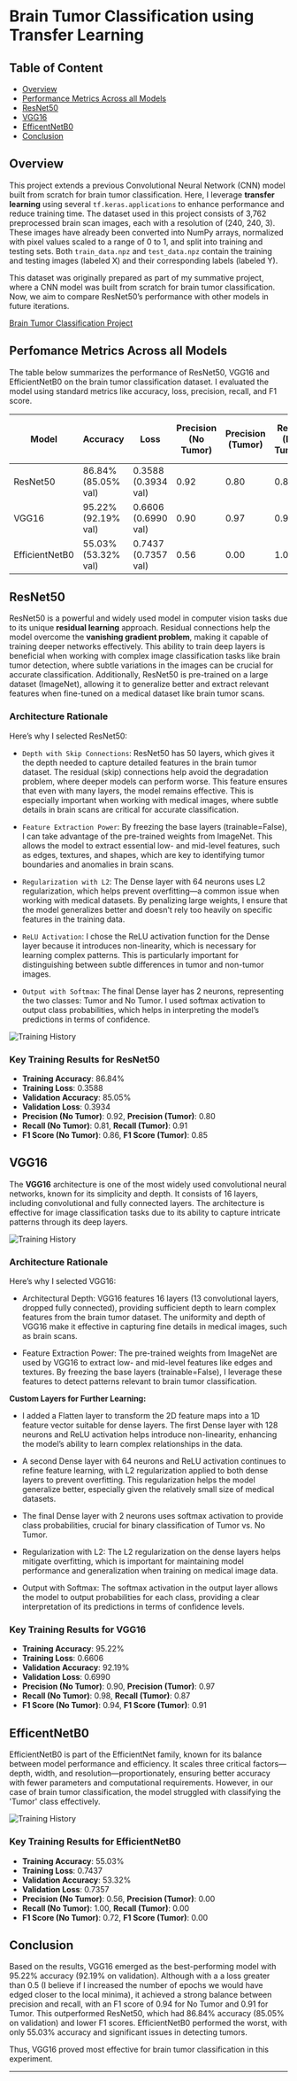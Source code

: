 # Brain Tumor Classification using Transfer Learning

## Table of Content

- [Overview](#overview)
- [Performance Metrics Across all Models](#performance-metrics-across-all-models)
- [ResNet50](#resnet50)
- [VGG16](#vgg16)
- [EfficentNetB0](#efficientnetb0)
- [Conclusion](#conclusion)

## Overview

This project extends a previous Convolutional Neural Network (CNN) model built from scratch for brain tumor classification. Here, I leverage **transfer learning** using several `tf.keras.applications` to enhance performance and reduce training time. The dataset used in this project consists of 3,762 preprocessed brain scan images, each with a resolution of (240, 240, 3). These images have already been converted into NumPy arrays, normalized with pixel values scaled to a range of 0 to 1, and split into training and testing sets. Both `train_data.npz` and `test_data.npz` contain the training and testing images (labeled X) and their corresponding labels (labeled Y).

This dataset was originally prepared as part of my summative project, where a CNN model was built from scratch for brain tumor classification. Now, we aim to compare ResNet50’s performance with other models in future iterations.

[Brain Tumor Classification Project](https://github.com/kayc0des/brain_tumor_model)

## Perfomance Metrics Across all Models

The table below summarizes the performance of ResNet50, VGG16 and EfficientNetB0 on the brain tumor classification dataset. I evaluated the model using standard metrics like accuracy, loss, precision, recall, and F1 score. 

| Model     | Accuracy | Loss  | Precision (No Tumor) | Precision (Tumor) | Recall (No Tumor) | Recall (Tumor) | F1 Score (No Tumor) | F1 Score (Tumor) |
|-----------|----------|-------|----------------------|-------------------|-------------------|----------------|---------------------|------------------|
| ResNet50  | 86.84% (85.05% val)  | 0.3588 (0.3934 val)| 0.92                 | 0.80              | 0.81              | 0.91           | 0.86                | 0.85             |
| VGG16 | 95.22% (92.19% val)   | 0.6606 (0.6990 val)| 0.90                 | 0.97              | 0.98              | 0.87           | 0.94                | 0.91             |
| EfficientNetB0 | 55.03% (53.32% val)   | 0.7437 (0.7357 val)| 0.56                 | 0.00              | 1.00              | 0.00           | 0.72                | 0.00             |


## ResNet50

ResNet50 is a powerful and widely used model in computer vision tasks due to its unique **residual learning** approach. Residual connections help the model overcome the **vanishing gradient problem**, making it capable of training deeper networks effectively. This ability to train deep layers is beneficial when working with complex image classification tasks like brain tumor detection, where subtle variations in the images can be crucial for accurate classification. Additionally, ResNet50 is pre-trained on a large dataset (ImageNet), allowing it to generalize better and extract relevant features when fine-tuned on a medical dataset like brain tumor scans.

### Architecture Rationale

Here’s why I selected ResNet50:

- `Depth with Skip Connections`: ResNet50 has 50 layers, which gives it the depth needed to capture detailed features in the brain tumor dataset. The residual (skip) connections help avoid the degradation problem, where deeper models can perform worse. This feature ensures that even with many layers, the model remains effective. This is especially important when working with medical images, where subtle details in brain scans are critical for accurate classification.

- `Feature Extraction Power`: By freezing the base layers (trainable=False), I can take advantage of the pre-trained weights from ImageNet. This allows the model to extract essential low- and mid-level features, such as edges, textures, and shapes, which are key to identifying tumor boundaries and anomalies in brain scans.

- `Regularization with L2`: The Dense layer with 64 neurons uses L2 regularization, which helps prevent overfitting—a common issue when working with medical datasets. By penalizing large weights, I ensure that the model generalizes better and doesn't rely too heavily on specific features in the training data.

- `ReLU Activation`: I chose the ReLU activation function for the Dense layer because it introduces non-linearity, which is necessary for learning complex patterns. This is particularly important for distinguishing between subtle differences in tumor and non-tumor images.

- `Output with Softmax`: The final Dense layer has 2 neurons, representing the two classes: Tumor and No Tumor. I used softmax activation to output class probabilities, which helps in interpreting the model’s predictions in terms of confidence.

![Training History](img/resnet50_history.png)

### Key Training Results for ResNet50

- **Training Accuracy**: 86.84%
- **Training Loss**: 0.3588
- **Validation Accuracy**: 85.05%
- **Validation Loss**: 0.3934
- **Precision (No Tumor)**: 0.92, **Precision (Tumor)**: 0.80
- **Recall (No Tumor)**: 0.81, **Recall (Tumor)**: 0.91
- **F1 Score (No Tumor)**: 0.86, **F1 Score (Tumor)**: 0.85

## VGG16

The **VGG16** architecture is one of the most widely used convolutional neural networks, known for its simplicity and depth. It consists of 16 layers, including convolutional and fully connected layers. The architecture is effective for image classification tasks due to its ability to capture intricate patterns through its deep layers.

![Training History](img/vgg.png)

### Architecture Rationale

Here’s why I selected VGG16:

- Architectural Depth: VGG16 features 16 layers (13 convolutional layers, dropped fully connected), providing sufficient depth to learn complex features from the brain tumor dataset. The uniformity and depth of VGG16 make it effective in capturing fine details in medical images, such as brain scans.

- Feature Extraction Power: The pre-trained weights from ImageNet are used by VGG16 to extract low- and mid-level features like edges and textures. By freezing the base layers (trainable=False), I leverage these features to detect patterns relevant to brain tumor classification.

**Custom Layers for Further Learning:**

- I added a Flatten layer to transform the 2D feature maps into a 1D feature vector suitable for dense layers.
The first Dense layer with 128 neurons and ReLU activation helps introduce non-linearity, enhancing the model’s ability to learn complex relationships in the data.

- A second Dense layer with 64 neurons and ReLU activation continues to refine feature learning, with L2 regularization applied to both dense layers to prevent overfitting. This regularization helps the model generalize better, especially given the relatively small size of medical datasets.

- The final Dense layer with 2 neurons uses softmax activation to provide class probabilities, crucial for binary classification of Tumor vs. No Tumor.

- Regularization with L2: The L2 regularization on the dense layers helps mitigate overfitting, which is important for maintaining model performance and generalization when training on medical image data.

- Output with Softmax: The softmax activation in the output layer allows the model to output probabilities for each class, providing a clear interpretation of its predictions in terms of confidence levels.

### Key Training Results for VGG16

- **Training Accuracy**: 95.22%
- **Training Loss**: 0.6606
- **Validation Accuracy**: 92.19%
- **Validation Loss**: 0.6990
- **Precision (No Tumor)**: 0.90, **Precision (Tumor)**: 0.97
- **Recall (No Tumor)**: 0.98, **Recall (Tumor)**: 0.87
- **F1 Score (No Tumor)**: 0.94, **F1 Score (Tumor)**: 0.91

## EfficentNetB0

EfficientNetB0 is part of the EfficientNet family, known for its balance between model performance and efficiency. It scales three critical factors—depth, width, and resolution—proportionately, ensuring better accuracy with fewer parameters and computational requirements. However, in our case of brain tumor classification, the model struggled with classifying the 'Tumor' class effectively.

![Training History](img/enet_model.png)

### Key Training Results for EfficientNetB0

- **Training Accuracy**: 55.03%
- **Training Loss**: 0.7437
- **Validation Accuracy**: 53.32%
- **Validation Loss**: 0.7357
- **Precision (No Tumor)**: 0.56, **Precision (Tumor)**: 0.00
- **Recall (No Tumor)**: 1.00, **Recall (Tumor)**: 0.00
- **F1 Score (No Tumor)**: 0.72, **F1 Score (Tumor)**: 0.00

## Conclusion

Based on the results, VGG16 emerged as the best-performing model with 95.22% accuracy (92.19% on validation). Although with a a loss greater than 0.5 (I believe if I increased the number of epochs we would have edged closer to the local minima), it achieved a strong balance between precision and recall, with an F1 score of 0.94 for No Tumor and 0.91 for Tumor. This outperformed ResNet50, which had 86.84% accuracy (85.05% on validation) and lower F1 scores. EfficientNetB0 performed the worst, with only 55.03% accuracy and significant issues in detecting tumors.

Thus, VGG16 proved most effective for brain tumor classification in this experiment.

---